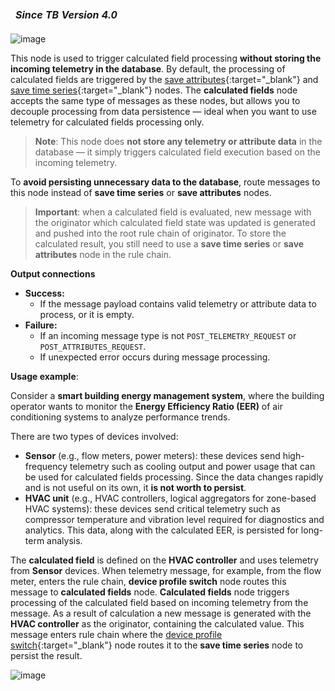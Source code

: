 <table  style="width:250px;">
   <thead>
     <tr>
	 <td style="text-align: center"><strong><em>Since TB Version 4.0</em></strong></td>
     </tr>
   </thead>
</table> 

![image](https://img.thingsboard.io/user-guide/rule-engine-2-0/nodes/action-calculated-fields.png)

This node is used to trigger calculated field processing **without storing the incoming telemetry in the database**.
By default, the processing of calculated fields are triggered by the [save attributes](/docs/{{docsPrefix}}user-guide/rule-engine-2-0/action-nodes/#save-attributes-node){:target="_blank"} and [save time series](/docs/{{docsPrefix}}user-guide/rule-engine-2-0/action-nodes/#save-timeseries-node){:target="_blank"} nodes.
The **calculated fields** node accepts the same type of messages as these nodes, but allows you to decouple processing from data persistence — ideal when you want to use telemetry for calculated fields processing only.
> **Note**: This node does **not store any telemetry or attribute data** in the database — it simply triggers calculated field execution based on the incoming telemetry.

To **avoid persisting unnecessary data to the database**, route messages to this node instead of **save time series** or **save attributes** nodes.
> **Important**: when a calculated field is evaluated, new message with the originator which calculated field state was updated is generated and pushed into the root rule chain of originator.
To store the calculated result, you still need to use a **save time series** or **save attributes** node in the rule chain.

**Output connections**

* **Success:**
    * If the message payload contains valid telemetry or attribute data to process, or it is empty.
* **Failure:**
    * If an incoming message type is not `POST_TELEMETRY_REQUEST` or `POST_ATTRIBUTES_REQUEST`.
    * If unexpected error occurs during message processing.

**Usage example**:

Consider a **smart building energy management system**, where the building operator wants to monitor the **Energy Efficiency Ratio (EER)** of air conditioning systems to analyze performance trends.

There are two types of devices involved:
* **Sensor** (e.g., flow meters, power meters): these devices send high-frequency telemetry such as cooling output and power usage that can be used for calculated fields processing.
  Since the data changes rapidly and is not useful on its own, it **is not worth to persist**.
* **HVAC unit** (e.g., HVAC controllers, logical aggregators for zone-based HVAC systems): these devices send critical telemetry such as compressor temperature and vibration level required for diagnostics and analytics.
  This data, along with the calculated EER, is persisted for long-term analysis.

The **calculated field** is defined on the **HVAC controller** and uses telemetry from **Sensor** devices.
When telemetry message, for example, from the flow meter, enters the rule chain, **device profile switch** node routes this message to **calculated fields** node.
**Calculated fields** node triggers processing of the calculated field based on incoming telemetry from the message.
As a result of calculation a new message is generated with the **HVAC controller** as the originator, containing the calculated value.
This message enters rule chain where the [device profile switch](/docs/{{docsPrefix}}user-guide/rule-engine-2-0/filter-nodes/#device-profile-switch){:target="_blank"} node routes it to the **save time series** node to persist the result.

![image](https://img.thingsboard.io/user-guide/rule-engine-2-0/nodes/action-calculated-fields-example-rule-chain.png)

